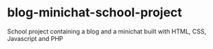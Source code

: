 # blog-minichat-school-project
School project containing a blog and a minichat built with HTML, CSS, Javascript and PHP
